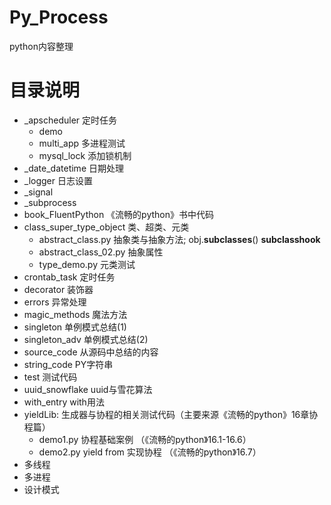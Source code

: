 # Py_Process
python内容整理



# 目录说明
- _apscheduler 定时任务
    - demo
    - multi_app 多进程测试
    - mysql_lock 添加锁机制
- _date_datetime 日期处理
- _logger 日志设置
- _signal
- _subprocess
- book_FluentPython 《流畅的python》书中代码
- class_super_type_object 类、超类、元类
    - abstract_class.py 抽象类与抽象方法; obj.__subclasses__() __subclasshook__
    - abstract_class_02.py  抽象属性
    - type_demo.py 元类测试
- crontab_task 定时任务
- decorator 装饰器
- errors    异常处理
- magic_methods 魔法方法
- singleton 单例模式总结(1)
- singleton_adv 单例模式总结(2)
- source_code  从源码中总结的内容
- string_code  PY字符串
- test 测试代码
- uuid_snowflake uuid与雪花算法
- with_entry with用法
- yieldLib: 生成器与协程的相关测试代码（主要来源《流畅的python》16章协程篇） 
    - demo1.py 协程基础案例 （《流畅的python》16.1-16.6）
    - demo2.py yield from 实现协程 （《流畅的python》16.7）
- 多线程
- 多进程
- 设计模式